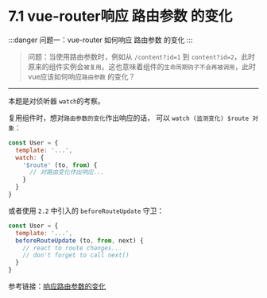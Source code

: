 # 7.1 vue-router响应 路由参数 的变化

:::danger 问题一：vue-router 如何响应 路由参数 的变化
:::

>问题：当使用路由参数时，例如从 `/content?id=1` 到 `content?id=2`，此时原来的组件实例会`被复用`。这也意味着组件的`生命周期钩子不会再被调用`，此时vue应该如何响应`路由参数` 的变化？

* * * * *

本题是对侦听器 `watch`的考察。

复用组件时，想对`路由参数的变化`作出响应的话， 可以 `watch (监测变化) $route 对象`：

```js
const User = {
  template: '...',
  watch: {
    '$route' (to, from) {
      // 对路由变化作出响应...
    }
  }
}
```

或者使用 `2.2` 中引入的 `beforeRouteUpdate` 守卫：

```js
const User = {
  template: '...',
  beforeRouteUpdate (to, from, next) {
    // react to route changes...
    // don't forget to call next()
  }
}
```

参考链接：[响应路由参数的变化](https://router.vuejs.org/zh/guide/essentials/dynamic-matching.html#%E5%93%8D%E5%BA%94%E8%B7%AF%E7%94%B1%E5%8F%82%E6%95%B0%E7%9A%84%E5%8F%98%E5%8C%96)